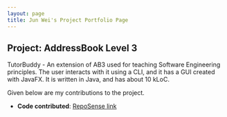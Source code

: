 ```yaml
---
layout: page
title: Jun Wei's Project Portfolio Page
---
```


## Project: AddressBook Level 3

TutorBuddy - An extension of AB3 used for teaching Software Engineering principles. The user interacts with it using a CLI, and it has a GUI created with JavaFX. It is written in Java, and has about 10 kLoC.

Given below are my contributions to the project.

* **Code contributed**: [RepoSense link]()
